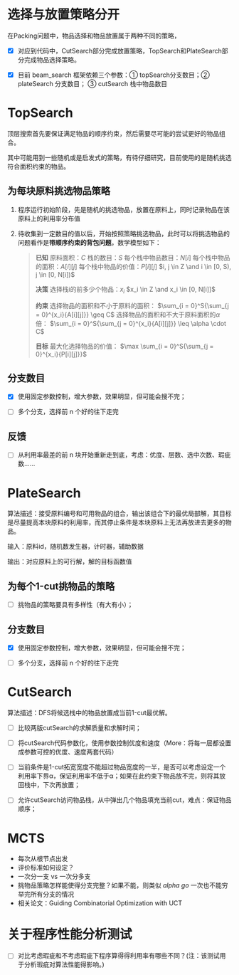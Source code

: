 # 选择与放置策略分开

在Packing问题中，物品选择和物品放置属于两种不同的策略，

- [x] 对应到代码中，CutSearch部分完成放置策略，TopSearch和PlateSearch部分完成物品选择策略。
- [x] 目前 beam_search 框架依赖三个参数：① topSearch分支数目；② plateSearch 分支数目； ③ cutSearch 栈中物品数目



# TopSearch

顶层搜索首先要保证满足物品的顺序约束，然后需要尽可能的尝试更好的物品组合。

其中可能用到一些随机或是启发式的策略，有待仔细研究，目前使用的是随机挑选符合面积约束的物品。



## 为每块原料挑选物品策略

1. 程序运行初始阶段，先是随机的挑选物品，放置在原料上，同时记录物品在该原料上的利用率分布值
2. 待收集到一定数目的值以后，开始按照策略挑选物品，此时可以将挑选物品的问题看作是**带顺序约束的背包问题**，数学模型如下：

    > **已知**
    > 原料面积：$C$
    > 栈的数目：$S$
    > 每个栈中物品数目：$N[i]$
    > 每个栈中物品的面积：$A[i][j]$
    > 每个栈中物品的价值：$P[i][j]$
    > $i, j \in Z \and i \in [0, S), j \in [0, N[i])$
    >
    > **决策**
    > 选择栈i的前多少个物品：$x_i$
    > $x_i \in Z \and x_i \in [0, N[i]]$
    >
    > **约束**
    > 选择物品的面积和不小于原料的面积：
    > $\sum_{i = 0}^S{\sum_{j = 0}^{x_i}{A[i][j]}} \geq C$
    > 选择物品的面积和不大于原料面积的$\alpha$倍：
    > $\sum_{i = 0}^S{\sum_{j = 0}^{x_i}{A[i][j]}} \leq \alpha \cdot C$
    >
    > **目标**
    > 最大化选择物品的价值：
    > $\max \sum_{i = 0}^S{\sum_{j = 0}^{x_i}{P[i][j]}}$



## 分支数目

- [x] 使用固定参数控制，增大参数，效果明显，但可能会搜不完；
- [ ] 多个分支，选择前 n 个好的往下走完



## 反馈

- [ ] 从利用率最差的前 n 块开始重新走到底，考虑：优度、层数、选中次数、瑕疵数……



# PlateSearch

算法描述：接受原料编号和可用物品的组合，输出该组合下的最优局部解，其目标是尽量提高本块原料的利用率，而其停止条件是本块原料上无法再放进去更多的物品。

输入：原料id，随机数发生器，计时器，辅助数据

输出：对应原料上的可行解，解的目标函数值



## 为每个1-cut挑物品的策略

- [ ] 挑物品的策略要具有多样性（有大有小）；



## 分支数目

- [x] 使用固定参数控制，增大参数，效果明显，但可能会搜不完；
- [ ] 多个分支，选择前 n 个好的往下走完



# CutSearch

算法描述：DFS将候选栈中的物品放置成当前1-cut最优解。

- [ ] 比较两版cutSearch的求解质量和求解时间；
- [ ] 将cutSearch代码参数化，使用参数控制优度和速度（More：将每一层都设置成参数可控的优度、速度两套代码）

- [ ] 当前条件是1-cut拓宽宽度不能超过物品宽度的一半，是否可以考虑设定一个利用率下界α，保证利用率不低于α；如果在此约束下物品放不完，则将其放回栈中，下次再放置；

- [ ] 允许cutSearch访问物品栈，从中弹出几个物品填充当前cut，难点：保证物品顺序；



# MCTS 

- 每次从根节点出发
- 评价标准如何设定？
- 一次分一支 vs 一次分多支
- 挑物品策略怎样能使得分支完整？如果不能，则类似 *alpha go* 一次也不能穷举完所有分支的情况
- 相关论文：Guiding Combinatorial Optimization with UCT

# 关于程序性能分析测试

- [ ] 对比考虑瑕疵和不考虑瑕疵下程序算得得利用率有哪些不同？(注：该测试用于分析瑕疵对算法性能得影响。)
